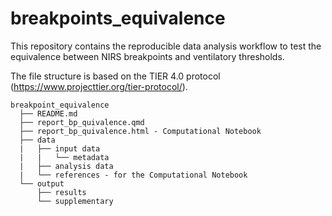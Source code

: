 # breakpoints_equivalence
This repository contains the reproducible data analysis workflow to test the equivalence between NIRS breakpoints and ventilatory thresholds.

The file structure is based on the TIER 4.0 protocol (https://www.projecttier.org/tier-protocol/).

```
breakpoint_equivalence
  ├── README.md  
  ├── report_bp_quivalence.qmd
  ├── report_bp_quivalence.html - Computational Notebook
  ├── data
  |   ├── input data
  |   |   └── metadata
  |   ├── analysis data
  |   └── references - for the Computational Notebook
  └── output
      ├── results
      └── supplementary
```